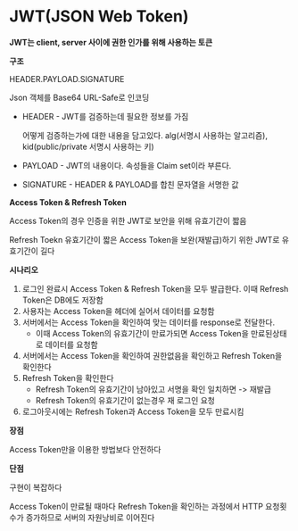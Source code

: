 # JWT(JSON Web Token)

**JWT는 client, server 사이에 권한 인가를 위해 사용하는 토큰**



**구조**

HEADER.PAYLOAD.SIGNATURE

Json 객체를 Base64 URL-Safe로 인코딩

- HEADER - JWT를 검증하는데 필요한 정보를 가짐

  어떻게 검증하는가에 대한 내용을 담고있다. alg(서명시 사용하는 알고리즘), kid(public/private 서명시 사용하는 키)

- PAYLOAD - JWT의 내용이다. 속성들을 Claim set이라 부른다.

- SIGNATURE - HEADER & PAYLOAD를 합친 문자열을 서명한 값



**Access Token & Refresh Token**

Access Token의 경우 인증을 위한 JWT로 보안을 위해 유효기간이 짧음

Refresh Toekn 유효기간이 짧은 Access Token을 보완(재발급)하기 위한 JWT로 유효기간이 길다



**시나리오**

1. 로그인 완료시 Access Token & Refresh Token을 모두 발급한다. 이때 Refresh Token은 DB에도 저장함
2. 사용자는 Access Token을 헤더에 실어서 데이터를 요청함
3. 서버에서는 Access Token을 확인하여 맞는 데이터를 response로 전달한다.
   - 이때 Access Token의 유효기간이 만료가되면 Access Token을 만료된상태로 데이터를 요청함
4. 서버에서는 Access Token을 확인하여 권한없음을 확인하고 Refresh Token을 확인한다
5. Refresh Token을 확인한다
   - Refresh Token의 유효기간이 남아있고 서명을 확인 일치하면 -> 재발급
   - Refresh Token의 유효기간이 없는경우 재 로그인 요청
6. 로그아웃시에는 Refresh Token과 Access Token을 모두 만료시킴



**장점**

Access Token만을 이용한 방법보다 안전하다



**단점**

구현이 복잡하다

Access Token이 만료될 때마다 Refresh Token을 확인하는 과정에서 HTTP 요청횟수가 증가하므로 서버의 자원낭비로 이어진다

